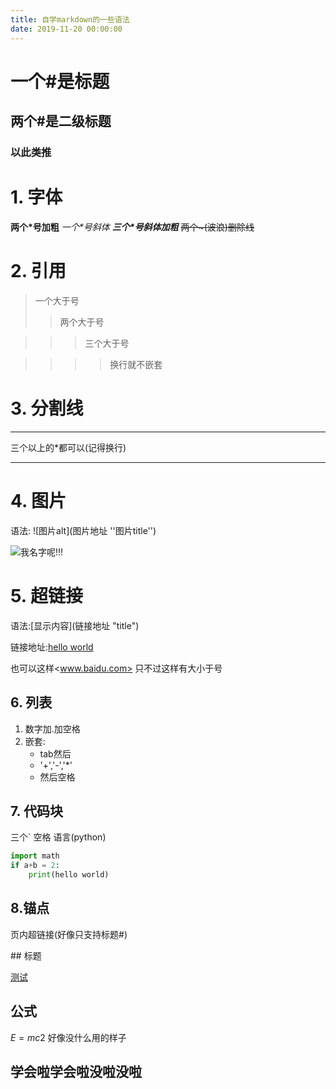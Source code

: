 ```yaml
---
title: 自学markdown的一些语法
date: 2019-11-20 00:00:00
---
```



# 一个#是标题 
## 两个#是二级标题
### 以此类推

# 1. 字体
**两个\*号加粗**
*一个\*号斜体*
***三个\*号斜体加粗***
~~两个\~(波浪)删除线~~

# 2. 引用
>一个大于号
>>两个大于号

>>>三个大于号

>>>>换行就不嵌套

# 3. 分割线

***
三个以上的\*都可以(记得换行)
***

# 4. 图片

语法: \!\[图片alt\]\(图片地址 ''图片title''\)

![我名字呢!!!](https://ss0.bdstatic.com/70cFvHSh_Q1YnxGkpoWK1HF6hhy/it/u=702257389,1274025419&fm=27&gp=0.jpg "区块链")

# 5. 超链接

语法:\[显示内容\]\(链接地址 "title"\)

链接地址:[hello world](括号链接 "title")

也可以这样<www.baidu.com> 只不过这样有大小于号





## 6. 列表

1. 数字加.加空格
2. 嵌套:
    + tab然后
    + '+','-','*'
    * 然后空格
## 7. 代码块

三个` 空格 语言(python)
``` python
import math
if a+b = 2:
    print(hello world)
```

## 8.锚点

页内超链接(好像只支持标题\#)

\#\# 标题

[测试](#1)

## 公式

$E=mc2$
好像没什么用的样子





## **学会啦学会啦没啦没啦**



